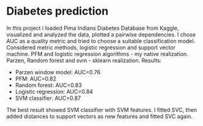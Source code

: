 # Diabetes prediction
In this project i loaded Pima Indians Diabetes Database from Kaggle, visualized and analyzed the data, plotted a pairwise dependencies. I chose AUC as a quality metric and tried to choose a suitable classification model. Considered metric methods, logistic regression and support vector machine. PFM and logistic regression algorithms - my native realization. Parzen, Random forest and svm - sklearn realization.
Results:
* Parzen window model: AUC=0.76
* PFM: AUC=0.82
* Random forest: AUC=0.83
* Logistic regression: AUC=0.84
* SVM classifier: AUC=0.87

The best result showed SVM classifier with SVM features. I fitted SVC, then added distances to support vectors as new features and fitted SVC again.
